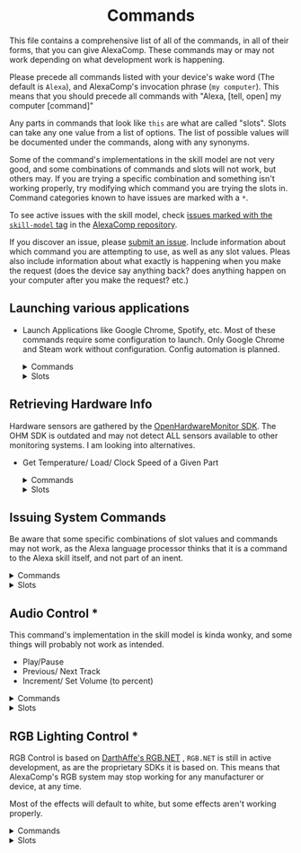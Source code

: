 <h1 align="center">Commands</h1>

This file contains a comprehensive list of all of the commands, in all of their forms, that you can give AlexaComp. These commands may or may not work depending on what development work is happening.

Please precede all commands listed with your device's wake word (The default is `Alexa`), and AlexaComp's invocation phrase (`my computer`). This means that you should precede all commands with "Alexa, [tell, open] my computer [command]"

Any parts in commands that look like `this` are what are called "slots". Slots can take any one value from a list of options. The list of possible values will be documented under the commands, along with any synonyms.

Some of the command's implementations in the skill model are not very good, and some combinations of commands and slots will not work, but others may. If you are trying a specific combination and something isn't working properly, try modifying which command you are trying the slots in. Command categories known to have issues are marked with a `*`.

To see active issues with the skill model, check [issues marked with the `skill-model` tag][2] in the [AlexaComp repository][4].

If you discover an issue, please [submit an issue][5]. Include information about which command you are attempting to use, as well as any slot values. Pleas also include information about what exactly is happening when you make the request (does the device say anything back? does anything happen on your computer after you make the request? etc.)

## Launching various applications
- Launch Applications like Google Chrome, Spotify, etc.
    Most of these commands require some configuration to launch. Only Google Chrome and Steam work without configuration. Config automation is planned.

    <details><summary>Commands</summary>
    <p>
    <br>
        start up <code>ProgramName</code> <br>
        start <code>ProgramName</code> <br>
        run <code>ProgramName</code> <br>
        launch <code>ProgramName</code> <br>
    </p>
    </details>

    <details><summary>Slots</summary>
    <details><summary>&nbsp;&nbsp;&nbsp;&nbsp;ProgramName</summary>
    <pre>
        Python Shell
            Synonyms - python, python IDLE
        Minecraft
        UPLAY
            Synonyms - Ubisoft uplay
        Battle.Net
            Synonyms - Blizzard launcher, battle net, battle dot net
        Origin Launcher
            Synonyms - Origin
        Windows Settings
        Discord
        Command Prompt
            Synonyms - CMD, C M D
        Task Manager
        iTunes
            Synonyms - Apple i Tunes, Apple iTunes
        Spotify
        CAM
            Synonyms - NZXT CAM
        JetBrains Pycharm
            Synonyms - pie charm, jet brains pie charm
        ATOM
        Brackets
        JetBrains IntelliJ Idea
            Synonyms - intellij idea, in telli j idea, intellij, in telli j
        EVGA Precision XOC
            Synonyms - evga precision x o c, precision x o c
        Visual Studio
        Visual Studio Code
            Synonyms - vs code
        Steam
    </pre>
    </details>
    </details>

## Retrieving Hardware Info
Hardware sensors are gathered by the [OpenHardwareMonitor SDK][0]. The OHM SDK is outdated and may not detect ALL sensors available to other monitoring systems. I am looking into alternatives.

- Get Temperature/ Load/ Clock Speed of a Given Part

    <details><summary>Commands</summary>
    <p>
    <br>
        to get my <code>Part</code> <code>Stat</code> <br>
        what's the <code>Stat</code> of my <code>Part</code><br>
        what's my <code>Part</code> <code>Stat</code> <br>
        get the <code>Stat</code> of my <code>Part</code> <br>
        get my <code>Part</code> <code>Stat</code> <br>
        what is the <code>Stat</code> of my <code>Part</code>
    </p>
    </details>

    <details><summary>Slots</summary>
    <details><summary>&nbsp;&nbsp;&nbsp;&nbsp;Part</summary>
    <pre>
        RAM
            Synonyms - memory
        CPU
        GPU
            Synonyms - graphics card
    </pre>
    </details>
    <details><summary>&nbsp;&nbsp;&nbsp;&nbsp;Stat</summary>
    <pre>
        RAM Clock
            Synonyms - memory clock
        Core Clock
        Load
        Available
        Usage
        Temperature
            Synonyms - temp
    </pre>
    </details>
    </details>

## Issuing System Commands
Be aware that some specific combinations of slot values and commands may not work, as the Alexa language processor thinks that it is a command to the Alexa skill itself, and not part of an inent.

<details><summary>Commands</summary>
<p>
<br>
    and <code>Command</code> it <br>
    and tell it to <code>Command</code> <br>
    to <code>Command</code> <br>
    tell it to <code>Command</code> <br>
    and tell my computer to <code>Command</code> <br>
    my computer to <code>Command</code>
    tell my computer to <code>Command</code> <br>
</p>
</details>
<details><summary>Slots</summary>
<details><summary>&nbsp;&nbsp;&nbsp;&nbsp;Command</summary>
<pre>
    Log Off
        Synonyms - logoff, logout, log out
    Lock
        Synonyms - lock down, secure itself, lock itself
    Restart
    Shut Down
        Synonyms - turn itself off, turn off
    Sleep
        Synonyms - go to sleep
</pre>
</details>
</details>

## Audio Control *
This command's implementation in the skill model is kinda wonky, and some things will probably not work as intended.
- Play/Pause
- Previous/ Next Track
- Increment/ Set Volume (to percent)

<details><summary>Commands</summary>
<p>
<br>
    to <code>AudioCommand</code> <br>
    turn my <code>AudioCommand</code> <br>
    to turn my <code>AudioCommand</code> <br>
    to <code>AudioCommand</code> my music <br>
    turn my music <code>AudioCommand</code> <br>
    tell my music to <code>AudioCommand</code>
</p>
</details>

<details><summary>Slots</summary>
<details><summary>&nbsp;&nbsp;&nbsp;&nbsp;AudioCommand</summary>
<pre>
    *Sets volume as percentage*
    Set Volume
        Synonyms - change volume, change my volume
    Pause
        Synonyms - pause my music, play my music, pause music, play music, play
    *Volume Up/ Down increments and decrements volume by 5 percent.*
    Volume Down
        Synonyms - turn the volume down, turn volume down
    Volume Up
        Synonyms - turn the volume up, turn volume up
    Previous Song
        Synonyms - last song
    Next Song
    Mute / Unmute (toggles mute regardless of which one is given)
</pre>
</details>
</details>

## RGB Lighting Control *
RGB Control is based on [DarthAffe's RGB.NET][1] , `RGB.NET` is still in active development, as are the proprietary SDKs it is based on. This means that AlexaComp's RGB system may stop working for any manufacturer or device, at any time.

Most of the effects will default to white, but some effects aren't working properly.

<details><summary>Commands</summary>
<p>
<br>
    to set my lighting to <code>Color</code> <br>
    to set my lighting to an <code>Effect</code> <br>
    to set my lighting to a <code>Effect</code> <br>
    to set my RGB to an <code>Effect</code> <br>
    to set my RGB to a <code>Effect</code> <br>
    to set my lights to an <code>Effect</code> <br>
    to set my lights to a <code>Effect</code> <br>
    to set my lighting to an <code>Effect</code> <code>Color</code><br>
    to set my lighting to a <code>Effect</code> <code>Color</code><br>
    to set my RGB to an <code>Effect</code> <code>Color</code><br>
    to set my RGB to a <code>Effect</code> <code>Color</code><br>
    to set my lights to an <code>Effect</code> <code>Color</code><br>
    to set my lights to a <code>Effect</code> <code>Color</code><br>
</p>
</details>

<details><summary>Slots</summary>
<details><summary>&nbsp;&nbsp;&nbsp;&nbsp;Effect</summary>
<pre>
    Off
        Synonyms - LED off, all off
    Error
        Synonyms - error effect
    Alternating
        Synonyms - alternating effect
    Pulsing
        Synonyms - pulsing effect, pulsating, pulsating effect
    Breathing
        Synonyms - breathing effect
    Static Color
        Synonyms - steady, static, static color effect
    Rainbow Fade
        Synonyms - rainbow fading effect, rainbow fade effect, rainbow fading, rainbow
</pre>
</details>
<details><summary>&nbsp;&nbsp;&nbsp;&nbsp;Color</summary>
    See the <a href="https://github.com/AlexaComp/AlexaComp/blob/docs/Docs/Colors.md">Color Documentation</a> for all supported colors, their names, and a small swatch.
</details>
</details>

[0]: https://github.com/openhardwaremonitor/openhardwaremonitor
[1]: https://github.com/DarthAffe/RGB.NET
[2]: https://github.com/AlexaComp/AlexaComp/labels/skill-model
[3]: https://github.com/AlexaComp/AlexaComp/blob/docs/Docs/Colors.md
[4]: https://github.com/AlexaComp/AlexaComp
[5]: https://github.com/AlexaComp/AlexaComp/issues/new
